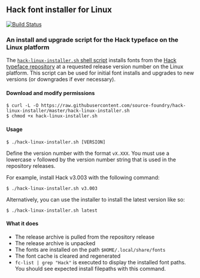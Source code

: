 ## Hack font installer for Linux

[![Build Status](https://semaphoreci.com/api/v1/sourcefoundry/hack-linux-installer/branches/master/badge.svg)](https://semaphoreci.com/sourcefoundry/hack-linux-installer)

### An install and upgrade script for the Hack typeface on the Linux platform

The [`hack-linux-installer.sh` shell script](https://github.com/source-foundry/hack-linux-installer/blob/master/hack-linux-installer.sh) installs fonts from the [Hack typeface repository](https://github.com/source-foundry/Hack) at a requested release version number on the Linux platform.  This script can be used for initial font installs and upgrades to new versions (or downgrades if ever necessary).

#### Download and modify permissions

```
$ curl -L -O https://raw.githubusercontent.com/source-foundry/hack-linux-installer/master/hack-linux-installer.sh
$ chmod +x hack-linux-installer.sh
```

#### Usage

```
$ ./hack-linux-installer.sh [VERSION]
```

Define the version number with the format `vX.XXX`.  You must use a lowercase `v` followed by the version number string that is used in the repository releases.

For example, install Hack v3.003 with the following command:

```
$ ./hack-linux-installer.sh v3.003
```

Alternatively, you can use the installer to install the latest version like so:

```
$ ./hack-linux-installer.sh latest
```

#### What it does

- The release archive is pulled from the repository release
- The release archive is unpacked
- The fonts are installed on the path `$HOME/.local/share/fonts`
- The font cache is cleared and regenerated
- `fc-list | grep "Hack"` is executed to display the installed font paths.  You should see expected install filepaths with this command.


